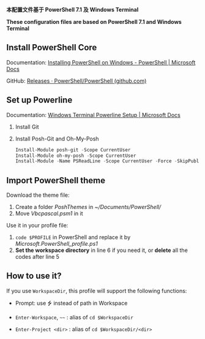 **本配置文件基于 PowerShell 7.1 及 Windows Terminal**

**These configuration files are based on PowerShell 7.1 and Windows Terminal**



## Install PowerShell Core

Documentation: [Installing PowerShell on Windows - PowerShell | Microsoft Docs](https://docs.microsoft.com/en-us/powershell/scripting/install/installing-powershell-core-on-windows?view=powershell-7.1)

GitHub: [Releases · PowerShell/PowerShell (github.com)](https://github.com/PowerShell/PowerShell/releases)



## Set up Powerline

Documentation: [Windows Terminal Powerline Setup | Microsoft Docs](https://docs.microsoft.com/en-us/windows/terminal/tutorials/powerline-setup)

1. Install Git

2. Install Posh-Git and Oh-My-Posh

   ``` powershell
   Install-Module posh-git -Scope CurrentUser
   Install-Module oh-my-posh -Scope CurrentUser
   Install-Module -Name PSReadLine -Scope CurrentUser -Force -SkipPublisherCheck
   ```



## Import PowerShell theme

Download the theme file:

1. Create a folder *PoshThemes* in *~/Documents/PowerShell/*
2. Move *Vbcpascal.psm1* in it

Use it in your profile file:

1. `code $PROFILE` in PowerShell and replace it by *Microsoft.PowerShell_profile.ps1* 
2. **Set the workspace directory** in line 6 if you need it, or **delete** all the codes after line 5



## How to use it?

If you use `WorkspaceDir`, this profile will support the following functions:

- Prompt: use ⭍  instead of path in Workspace

- `Enter-Workspace`, `~~` : alias of `cd $WorkspaceDir`

- `Enter-Project <dir>` : alias of `cd $WorkspaceDir/<dir>`

